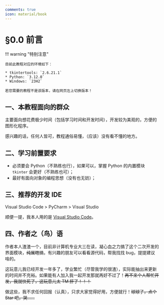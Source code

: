 ```yaml
---
comments: true
icon: material/book
---
```


# §0.0 前言

!!! warning "特别注意"

    目前此教程对应的环境如下：

    * tkintertools: `2.6.21.1`
    * Python: `3.12.0`
    * Windows: `23H2`

    若您需要的教程不是该版本，请在网页左上切换版本！

## 一、本教程面向的群众

主要面向想花费极少时间（包括学习时间和开发时间），开发较为美观的，方便的图形化程序。

感兴趣的话，任何人皆可，教程通俗易懂，（应该）没有看不懂的地方。

## 二、学习前置要求

- 必须要会 Python（不熟练也行），如果可以，掌握 Python 的内置模块 `tkinter` 会更好（不熟练也可）；
- 最好有面向对象的编程思想（没有也无妨）；

## 三、推荐的开发 IDE

Visual Studio Code > PyCharm > Visual Studio

顺便一提，我本人用的是 [Visual Studio Code](https://code.visualstudio.com/)。

## 四、作者之（鸟）语

作者本人渣渣一个，目前非计算机专业大三在读，凝心血之力搞了这个二次开发的界面模块，~~纯属瞎搞~~，有兴趣的朋友可以看看源代码，帮我找找 bug，提提建议啥的。

这玩意儿我已经开发一年多了，学业繁忙（尽管我学的很渣），实际能抽出来更新的时间并不充裕。如果能有人加入我一起开发那就再好不过了！~~再不来个人帮忙开发，我就快死了，这玩意儿太 TM 肝了！！！~~

做这些，我不求任何回报（认真），只求大家觉得好用，方便就行！~~球球了，点个 Star 吧，哭……~~
